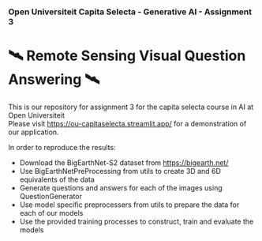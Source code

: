 ### Open Universiteit Capita Selecta - Generative AI - Assignment 3

# 🛰️ Remote Sensing Visual Question Answering 🛰️

This is our repository for assignment 3 for the capita selecta course in AI at Open Universiteit  
Please visit https://ou-capitaselecta.streamlit.app/ for a demonstration of our application.

In order to reproduce the results:
- Download the BigEarthNet-S2 dataset from https://bigearth.net/
- Use BigEarthNetPreProcessing from utils to create 3D and 6D equivalents of the data
- Generate questions and answers for each of the images using QuestionGenerator 
- Use model specific preprocessers from utils to prepare the data for each of our models
- Use the provided training processes to construct, train and evaluate the models 
